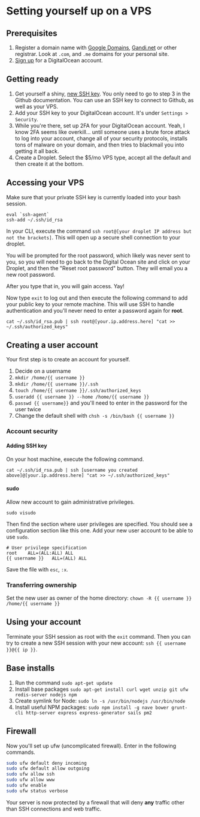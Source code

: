 # Setting yourself up on a VPS

## Prerequisites

1. Register a domain name with [Google Domains](https://domains.google.com/about/), [Gandi.net](http://www.gandi.net/) or other registrar. Look at `.com`, and `.me` domains for your personal site.
2. [Sign up](https://www.digitalocean.com/?refcode=47e5e578d1cd) for a DigitalOcean account.

## Getting ready

1. Get yourself a shiny, [new SSH key](https://help.github.com/articles/generating-ssh-keys/). You only need to go to step 3 in the Github documentation. You can use an SSH key to connect to Github, as well as your VPS.
1. Add your SSH key to your DigitalOcean account. It's under `Settings > Security`.
1. While you're there, set up 2FA for your DigitalOcean account. Yeah, I know 2FA seems like overkill... until someone uses a brute force attack to log into your account, change all of your security protocols, installs tons of malware on your domain, and then tries to blackmail you into getting it all back.
1. Create a Droplet. Select the $5/mo VPS type, accept all the default and then create it at the bottom.

## Accessing your VPS

Make sure that your private SSH key is currently loaded into your bash session.

```
eval `ssh-agent`
ssh-add ~/.ssh/id_rsa
```

In your CLI, execute the command `ssh root@[your droplet IP address but not the brackets]`. This will open up a secure shell connection to your droplet.

You will be prompted for the root password, which likely was never sent to you, so you will need to go back to the Digital Ocean site and click on your Droplet, and then the "Reset root password" button. They will email you a new root password.

After you type that in, you will gain access. Yay!

Now type `exit` to log out and then execute the following command to add your public key to your remote machine. This will use SSH to handle authentication and you'll never need to enter a password again for **root**.

```
cat ~/.ssh/id_rsa.pub | ssh root@[your.ip.address.here] "cat >> ~/.ssh/authorized_keys"
```

## Creating a user account

Your first step is to create an account for yourself.

1. Decide on a username
1. `mkdir /home/{{ username }}`
1. `mkdir /home/{{ username }}/.ssh`
1. `touch /home/{{ username }}/.ssh/authorized_keys`
1. `useradd {{ username }} --home /home/{{ username }}`
1. `passwd {{ username}}` and you'll need to enter in the password for the user twice
1. Change the default shell with `chsh -s /bin/bash {{ username }}`

### Account security

#### Adding SSH key

On your host machine, execute the following command.

```
cat ~/.ssh/id_rsa.pub | ssh [username you created above]@[your.ip.address.here] "cat >> ~/.ssh/authorized_keys"
```

#### sudo

Allow new account to gain administrative privileges.

```
sudo visudo
```

Then find the section where user privileges are specified. You should see a configuration section like this one. Add your new user account to be able to use `sudo`.

```
# User privilege specification
root    ALL=(ALL:ALL) ALL
{{ username }}   ALL=(ALL) ALL
```

Save the file with `esc`, `:x`.

### Transferring ownership

Set the new user as owner of the home directory: `chown -R {{ username }} /home/{{ username }}`


## Using your account

Terminate your SSH session as root with the `exit` command. Then you can try to create a new SSH session with your new account: `ssh {{ username }}@{{ ip }}`.

## Base installs

1. Run the command `sudo apt-get update`
1. Install base packages `sudo apt-get install curl wget unzip git ufw redis-server nodejs npm`
1. Create symlink for Node: `sudo ln -s /usr/bin/nodejs /usr/bin/node`
1. Install useful NPM packages: `sudo npm install -g nave bower grunt-cli http-server express express-generator sails pm2`

## Firewall

Now you'll set up ufw (uncomplicated firewall). Enter in the following commands.

```bash
sudo ufw default deny incoming
sudo ufw default allow outgoing
sudo ufw allow ssh
sudo ufw allow www
sudo ufw enable
sudo ufw status verbose
```

Your server is now protected by a firewall that will deny **any** traffic other than SSH connections and web traffic.





